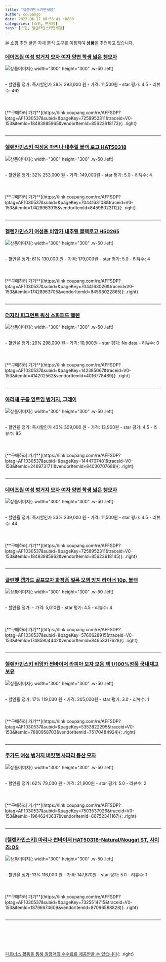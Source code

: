 ```yaml
---
title: "헬렌카민스키면세점"
author: coupang6
date: 2023-06-17 00:56:41 +0800
categories: [쇼핑, 면세점]
tags: [쇼핑, 헬렌카민스키면세점]
---
```


본 쇼핑 추천 글은 자체 분석 도구를 이용하여 [**상품**](https://link.coupang.com/a/bao1ui)을 추천하고 있습니다.

### [데이즈원 여성 벙거지 모자 여자 양면 학생 넓은 챙모자](https://link.coupang.com/re/AFFSDP?lptag=AF1030537&subid=&pageKey=7258952311&traceid=V0-153&itemId=18483885965&vendorItemId=85623618173)

![상품이미지](https://thumbnail8.coupangcdn.com/thumbnails/remote/230x230ex/image/vendor_inventory/ea8f/9f2c96dc1289bfcef7b1c89d25ee2e6e023103f95c777fab3c5be92c2ed9.jpg){: width="300" height="300" .w-50 .left}


<br>
- 할인율 정가: 즉시할인가 38%  293,000   원
- 가격: 11,500원
- star 평가: 4.5
- 리뷰수: 462
<br>
<br>
<br>
<br>
[**구매하러 가기**](https://link.coupang.com/re/AFFSDP?lptag=AF1030537&subid=&pageKey=7258952311&traceid=V0-153&itemId=18483885965&vendorItemId=85623618173){: .right}
<br>
<br>

---

### [헬렌카민스키 여성용 마리나 내추럴 블랙 로고 HAT50318](https://link.coupang.com/re/AFFSDP?lptag=AF1030537&subid=&pageKey=7044163108&traceid=V0-153&itemId=17428963915&vendorItemId=84598023112)

![상품이미지](https://thumbnail9.coupangcdn.com/thumbnails/remote/230x230ex/image/vendor_inventory/2efb/e61248ae74fbb156afa163fc77de2dc8cbe36e89c598dbdacf307adb7aa4.jpg){: width="300" height="300" .w-50 .left}


<br>
- 할인율 정가: 32%  253,000   원
- 가격: 149,000원
- star 평가: 5.0
- 리뷰수: 4
<br>
<br>
<br>
<br>
[**구매하러 가기**](https://link.coupang.com/re/AFFSDP?lptag=AF1030537&subid=&pageKey=7044163108&traceid=V0-153&itemId=17428963915&vendorItemId=84598023112){: .right}
<br>
<br>

---

### [헬렌카민스키 여성용 비앙카 내추럴 블랙로고 H50265](https://link.coupang.com/re/AFFSDP?lptag=AF1030537&subid=&pageKey=7044163026&traceid=V0-153&itemId=17428963705&vendorItemId=84598022865)

![상품이미지](https://thumbnail7.coupangcdn.com/thumbnails/remote/230x230ex/image/vendor_inventory/8c49/a19008ec628d14252a1ff27d0bcfe4685665195da4e32ae5d55a33985b0b.jpg){: width="300" height="300" .w-50 .left}


<br>
- 할인율 정가: 61%  130,000   원
- 가격: 179,000원
- star 평가: 5.0
- 리뷰수: 4
<br>
<br>
<br>
<br>
[**구매하러 가기**](https://link.coupang.com/re/AFFSDP?lptag=AF1030537&subid=&pageKey=7044163026&traceid=V0-153&itemId=17428963705&vendorItemId=84598022865){: .right}
<br>
<br>

---

### [더자리 피그먼트 워싱 소파패드 헬렌](https://link.coupang.com/re/AFFSDP?lptag=AF1030537&subid=&pageKey=142385067&traceid=V0-153&itemId=414202562&vendorItemId=4016778489)

![상품이미지](https://thumbnail8.coupangcdn.com/thumbnails/remote/230x230ex/image/retail/images/2018/10/01/14/8/a7ed7574-e129-41cd-a458-cdbc37fa0d3a.jpg){: width="300" height="300" .w-50 .left}


<br>
- 할인율 정가: 29%  298,000   원
- 가격: 10,900원
- star 평가: No data
- 리뷰수: 0
<br>
<br>
<br>
<br>
[**구매하러 가기**](https://link.coupang.com/re/AFFSDP?lptag=AF1030537&subid=&pageKey=142385067&traceid=V0-153&itemId=414202562&vendorItemId=4016778489){: .right}
<br>
<br>

---

### [아리체 구름 옆트임 벙거지, 그레이](https://link.coupang.com/re/AFFSDP?lptag=AF1030537&subid=&pageKey=1444707481&traceid=V0-153&itemId=2489731711&vendorItemId=84030707688)

![상품이미지](https://thumbnail7.coupangcdn.com/thumbnails/remote/230x230ex/image/vendor_inventory/8f8c/9aeb72efa4fb31c4bda05643ba9a483568806f876ed4bf539ac7e593b596.jpg){: width="300" height="300" .w-50 .left}


<br>
- 할인율 정가: 즉시할인가 43%  309,000   원
- 가격: 13,900원
- star 평가: 4.5
- 리뷰수: 85
<br>
<br>
<br>
<br>
[**구매하러 가기**](https://link.coupang.com/re/AFFSDP?lptag=AF1030537&subid=&pageKey=1444707481&traceid=V0-153&itemId=2489731711&vendorItemId=84030707688){: .right}
<br>
<br>

---

### [데이즈원 여성 벙거지 모자 여자 양면 학생 넓은 챙모자](https://link.coupang.com/re/AFFSDP?lptag=AF1030537&subid=&pageKey=7258952311&traceid=V0-153&itemId=18483885962&vendorItemId=85623618145)

![상품이미지](https://thumbnail7.coupangcdn.com/thumbnails/remote/230x230ex/image/vendor_inventory/8d33/9ca0f73a5a7fdd79175712f84016c0074aa04e11bb1f41b7191fe46fde0e.jpg){: width="300" height="300" .w-50 .left}


<br>
- 할인율 정가: 즉시할인가 33%  239,000   원
- 가격: 11,500원
- star 평가: 4.5
- 리뷰수: 44
<br>
<br>
<br>
<br>
[**구매하러 가기**](https://link.coupang.com/re/AFFSDP?lptag=AF1030537&subid=&pageKey=7258952311&traceid=V0-153&itemId=18483885962&vendorItemId=85623618145){: .right}
<br>
<br>

---

### [클린햇 캡가드 골프모자 화장품 얼룩 오염 방지 라이너 10p, 블랙](https://link.coupang.com/re/AFFSDP?lptag=AF1030537&subid=&pageKey=5760628915&traceid=V0-153&itemId=17485904442&vendorItemId=84653317628)

![상품이미지](https://thumbnail7.coupangcdn.com/thumbnails/remote/230x230ex/image/retail/images/2023/01/11/11/4/f07d4de1-57c8-4590-b654-24a92136d810.jpg){: width="300" height="300" .w-50 .left}


<br>
- 할인율 정가: 
- 가격: 5,010원
- star 평가: 4.5
- 리뷰수: 4
<br>
<br>
<br>
<br>
[**구매하러 가기**](https://link.coupang.com/re/AFFSDP?lptag=AF1030537&subid=&pageKey=5760628915&traceid=V0-153&itemId=17485904442&vendorItemId=84653317628){: .right}
<br>
<br>

---

### [헬렌카민스키 비앙카 썬바이저 라피아 모자 모음 택 1/100%정품 국내재고보유](https://link.coupang.com/re/AFFSDP?lptag=AF1030537&subid=&pageKey=5353822295&traceid=V0-153&itemId=7880958703&vendorItemId=75170484924)

![상품이미지](https://thumbnail7.coupangcdn.com/thumbnails/remote/230x230ex/image/vendor_inventory/1463/b57613b554ac2a00fee4338ae4dfd2e941223c601d1bc09b6a1068451bee.jpg){: width="300" height="300" .w-50 .left}


<br>
- 할인율 정가: 17%  119,000   원
- 가격: 205,000원
- star 평가: 3.0
- 리뷰수: 1
<br>
<br>
<br>
<br>
[**구매하러 가기**](https://link.coupang.com/re/AFFSDP?lptag=AF1030537&subid=&pageKey=5353822295&traceid=V0-153&itemId=7880958703&vendorItemId=75170484924){: .right}
<br>
<br>

---

### [주가드 여성 벙거지 버킷햇 사파리 등산 모자](https://link.coupang.com/re/AFFSDP?lptag=AF1030537&subid=&pageKey=7503537926&traceid=V0-153&itemId=19646243637&vendorItemId=86752341167)

![상품이미지](https://thumbnail6.coupangcdn.com/thumbnails/remote/230x230ex/image/vendor_inventory/0386/8f9cb845891df5bd48dadec87a96e83563d937f3aefeee20d43c1614334a.png){: width="300" height="300" .w-50 .left}


<br>
- 할인율 정가: 62%  79,000   원
- 가격: 21,900원
- star 평가: 5.0
- 리뷰수: 2
<br>
<br>
<br>
<br>
[**구매하러 가기**](https://link.coupang.com/re/AFFSDP?lptag=AF1030537&subid=&pageKey=7503537926&traceid=V0-153&itemId=19646243637&vendorItemId=86752341167){: .right}
<br>
<br>

---

### [[헬렌카민스키] 마리나 썬바이저 HAT50318-Natural/Nougat ST, 사이즈:OS](https://link.coupang.com/re/AFFSDP?lptag=AF1030537&subid=&pageKey=7325514715&traceid=V0-153&itemId=18796674609&vendorItemId=87096588828)

![상품이미지](https://thumbnail6.coupangcdn.com/thumbnails/remote/230x230ex/image/vendor_inventory/9149/16bca352d6a80fca4ecda49b8e40960bc462ce9a20392cc850f44af86c09.jpg){: width="300" height="300" .w-50 .left}


<br>
- 할인율 정가: 13%  116,000   원
- 가격: 147,870원
- star 평가: 5.0
- 리뷰수: 1
<br>
<br>
<br>
<br>
[**구매하러 가기**](https://link.coupang.com/re/AFFSDP?lptag=AF1030537&subid=&pageKey=7325514715&traceid=V0-153&itemId=18796674609&vendorItemId=87096588828){: .right}
<br>
<br>

---
<br><br><br><br><br> [파트너스 활동을 통해 일정액의 수수료를 제공받을 수 있습니다](https://link.coupang.com/a/bao1ui){: .right}